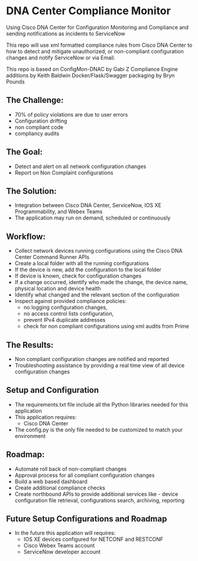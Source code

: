 # DNA Center Compliance Monitor
Using Cisco DNA Center for Configuration Monitoring and Compliance and sending notifications as incidents to ServiceNow

This repo will use xml formatted compliance rules from Cisco DNA Center to how to detect and mitigate unauthorized, or non-compliant configuration changes and notify ServiceNow or via Email.

This repo is based on ConfigMon-DNAC by Gabi Z
Compliance Engine additions by Keith Baldwin
Docker/Flask/Swagger packaging by Bryn Pounds

## The Challenge: 
 - 70% of policy violations are due to user errors
 - Configuration drifting
 - non compliant code
 - compliancy audits

## The Goal: 
 - Detect and alert on all network configuration changes
 - Report on Non Complaint configurations

## The Solution:
 - Integration between Cisco DNA Center, ServiceNow, IOS XE Programmability, and Webex Teams
 - The application may run on demand, scheduled or continuously

## Workflow:
 - Collect network devices running configurations using the Cisco DNA Center Command Runner APIs
 - Create a local folder with all the running configurations
 - If the device is new, add the configuration to the local folder
 - If device is known, check for configuration changes
 - If a change occurred, identify who made the change, the device name, physical location and device health
 - Identify what changed and the relevant section of the configuration
 - Inspect against provided compliance policies:
   - no logging configuration changes, 
   - no access control lists configuration,
   - prevent IPv4 duplicate addresses
   - check for non compliant configurations using xml audits from Prime

## The Results: 
 - Non compliant configuration changes are notified and reported
 - Troubleshooting assistance by providing a real time view of all device configuration changes
 
## Setup and Configuration
 - The requirements.txt file include all the Python libraries needed for this application
 - This application requires:
   - Cisco DNA Center
 - The config.py is the only file needed to be customized to match your environment

## Roadmap:
 - Automate roll back of non-compliant changes
 - Approval process for all compliant configuration changes
 - Build a web based dashboard
 - Create additional compliance checks
 - Create northbound APIs to provide additional services like - device configuration file retrieval, configurations search, archiving, reporting

## Future Setup Configurations and Roadmap
 - In the future this application will requires:
   - IOS XE devices configured for NETCONF and RESTCONF
   - Cisco Webex Teams account
   - ServiceNow developer account
